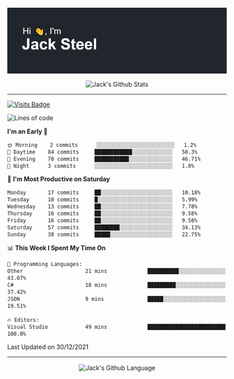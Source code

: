 <p align="center">
  <img align="center" src="https://github.com/JackSteel97/JackSteel97/blob/main/header.png?raw=true" alt="Hi, I'm Jack Steel" /> 
 </p>
<p align="center">
 <img align="center" src="https://github-readme-stats.vercel.app/api?username=jacksteel97&show_icons=true&count_private=true&theme=dracula" alt="Jack's Github Stats" /> 
</p>

<hr/>

[![Visits Badge](https://badges.pufler.dev/visits/JackSteel97/JackSteel97?color=blue&label=Profile%20Visits)](https://github.com/JackSteel97)
<!--START_SECTION:waka-->
![Lines of code](https://img.shields.io/badge/From%20Hello%20World%20I%27ve%20Written-901%20Thousand%20lines%20of%20code-blue)

**I'm an Early 🐤** 

```text
🌞 Morning    2 commits      ░░░░░░░░░░░░░░░░░░░░░░░░░   1.2% 
🌆 Daytime    84 commits     ████████████░░░░░░░░░░░░░   50.3% 
🌃 Evening    78 commits     ███████████░░░░░░░░░░░░░░   46.71% 
🌙 Night      3 commits      ░░░░░░░░░░░░░░░░░░░░░░░░░   1.8%

```
📅 **I'm Most Productive on Saturday** 

```text
Monday       17 commits     ██░░░░░░░░░░░░░░░░░░░░░░░   10.18% 
Tuesday      10 commits     █░░░░░░░░░░░░░░░░░░░░░░░░   5.99% 
Wednesday    13 commits     ██░░░░░░░░░░░░░░░░░░░░░░░   7.78% 
Thursday     16 commits     ██░░░░░░░░░░░░░░░░░░░░░░░   9.58% 
Friday       16 commits     ██░░░░░░░░░░░░░░░░░░░░░░░   9.58% 
Saturday     57 commits     ████████░░░░░░░░░░░░░░░░░   34.13% 
Sunday       38 commits     █████░░░░░░░░░░░░░░░░░░░░   22.75%

```


📊 **This Week I Spent My Time On** 

```text
💬 Programming Languages: 
Other                    21 mins             ██████████░░░░░░░░░░░░░░░   43.07% 
C#                       18 mins             █████████░░░░░░░░░░░░░░░░   37.42% 
JSON                     9 mins              █████░░░░░░░░░░░░░░░░░░░░   19.51%

🔥 Editors: 
Visual Studio            49 mins             █████████████████████████   100.0%

```


 Last Updated on 30/12/2021
<!--END_SECTION:waka-->

<hr/>

<p align="center">
    <img align="center" src="https://github-readme-stats.vercel.app/api/top-langs/?username=jacksteel97&langs_count=10&layout=compact&theme=dracula" alt="Jack's Github Language" /> 
</p>
